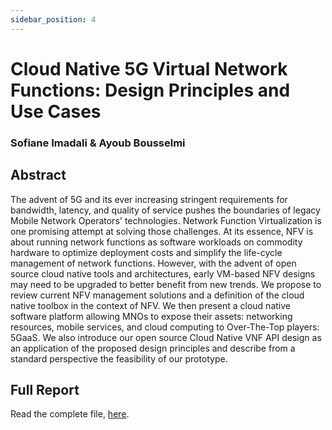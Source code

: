 ```yaml
---
sidebar_position: 4
---
```


# Cloud Native 5G Virtual Network Functions: Design Principles and Use Cases

### Sofiane Imadali & Ayoub Bousselmi

## Abstract

The advent of 5G and its ever increasing stringent requirements for bandwidth, latency, and quality of service pushes the boundaries of legacy Mobile Network Operators' technologies. Network Function Virtualization is one promising attempt at solving those challenges. At its essence, NFV is about running network functions as software workloads on commodity hardware to optimize deployment costs and simplify the life-cycle management of network functions. However, with the advent of open source cloud native tools and architectures, early VM-based NFV designs may need to be upgraded to better benefit from new trends. We propose to review current NFV management solutions and a definition of the cloud native toolbox in the context of NFV. We then present a cloud native software platform allowing MNOs to expose their assets: networking resources, mobile services, and cloud computing to Over-The-Top players: 5GaaS. We also introduce our open source Cloud Native VNF API design as an application of the proposed design principles and describe from a standard perspective the feasibility of our prototype. 

## Full Report

Read the complete file, [here](https://ieeexplore.ieee.org/document/8567377).